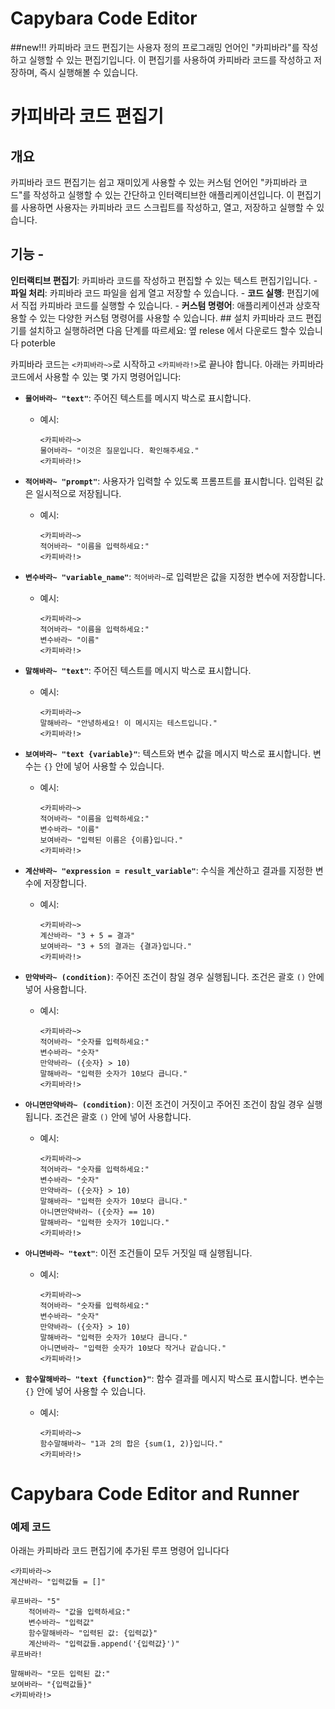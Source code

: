 # Capybara Code Editor
##new!!!
카피바라 코드 편집기는 사용자 정의 프로그래밍 언어인 "카피바라"를 작성하고 실행할 수 있는 편집기입니다. 이 편집기를 사용하여 카피바라 코드를 작성하고 저장하며, 즉시 실행해볼 수 있습니다.






# 카피바라 코드 편집기 
## 개요
카피바라 코드 편집기는 쉽고 재미있게 사용할 수 있는 커스텀 언어인 "카피바라 코드"를 작성하고 실행할 수 있는 간단하고 인터랙티브한 애플리케이션입니다. 이 편집기를 사용하면 사용자는 카피바라 코드 스크립트를 작성하고, 열고, 저장하고 실행할 수 있습니다.
## 기능 -
**인터랙티브 편집기**: 카피바라 코드를 작성하고 편집할 수 있는 텍스트 편집기입니다. - **파일 처리**: 카피바라 코드 파일을 쉽게 열고 저장할 수 있습니다. - **코드 실행**: 편집기에서 직접 카피바라 코드를 실행할 수 있습니다. - **커스텀 명령어**: 애플리케이션과 상호작용할 수 있는 다양한 커스텀 명령어를 사용할 수 있습니다. ## 설치 카피바라 코드 편집기를 설치하고 실행하려면 다음 단계를 따르세요:  옆 relese 에서 다운로드 할수 있습니다 poterble

카피바라 코드는 `<카피바라~>`로 시작하고 `<카피바라!>`로 끝나야 합니다. 아래는 카피바라 코드에서 사용할 수 있는 몇 가지 명령어입니다:

- **`물어바라~ "text"`**: 주어진 텍스트를 메시지 박스로 표시합니다.
  - 예시: 
    ```capybara
    <카피바라~>
    물어바라~ "이것은 질문입니다. 확인해주세요."
    <카피바라!>
    ```

- **`적어바라~ "prompt"`**: 사용자가 입력할 수 있도록 프롬프트를 표시합니다. 입력된 값은 일시적으로 저장됩니다.
  - 예시: 
    ```capybara
    <카피바라~>
    적어바라~ "이름을 입력하세요:"
    <카피바라!>
    ```

- **`변수바라~ "variable_name"`**: `적어바라~`로 입력받은 값을 지정한 변수에 저장합니다.
  - 예시: 
    ```capybara
    <카피바라~>
    적어바라~ "이름을 입력하세요:"
    변수바라~ "이름"
    <카피바라!>
    ```

- **`말해바라~ "text"`**: 주어진 텍스트를 메시지 박스로 표시합니다.
  - 예시: 
    ```capybara
    <카피바라~>
    말해바라~ "안녕하세요! 이 메시지는 테스트입니다."
    <카피바라!>
    ```

- **`보여바라~ "text {variable}"`**: 텍스트와 변수 값을 메시지 박스로 표시합니다. 변수는 `{}` 안에 넣어 사용할 수 있습니다.
  - 예시: 
    ```capybara
    <카피바라~>
    적어바라~ "이름을 입력하세요:"
    변수바라~ "이름"
    보여바라~ "입력된 이름은 {이름}입니다."
    <카피바라!>
    ```

- **`계산바라~ "expression = result_variable"`**: 수식을 계산하고 결과를 지정한 변수에 저장합니다.
  - 예시: 
    ```capybara
    <카피바라~>
    계산바라~ "3 + 5 = 결과"
    보여바라~ "3 + 5의 결과는 {결과}입니다."
    <카피바라!>
    ```

- **`만약바라~ (condition)`**: 주어진 조건이 참일 경우 실행됩니다. 조건은 괄호 `()` 안에 넣어 사용합니다.
  - 예시: 
    ```capybara
    <카피바라~>
    적어바라~ "숫자를 입력하세요:"
    변수바라~ "숫자"
    만약바라~ ({숫자} > 10)
    말해바라~ "입력한 숫자가 10보다 큽니다."
    <카피바라!>
    ```

- **`아니면만약바라~ (condition)`**: 이전 조건이 거짓이고 주어진 조건이 참일 경우 실행됩니다. 조건은 괄호 `()` 안에 넣어 사용합니다.
  - 예시: 
    ```capybara
    <카피바라~>
    적어바라~ "숫자를 입력하세요:"
    변수바라~ "숫자"
    만약바라~ ({숫자} > 10)
    말해바라~ "입력한 숫자가 10보다 큽니다."
    아니면만약바라~ ({숫자} == 10)
    말해바라~ "입력한 숫자가 10입니다."
    <카피바라!>
    ```

- **`아니면바라~ "text"`**: 이전 조건들이 모두 거짓일 때 실행됩니다.
  - 예시: 
    ```capybara
    <카피바라~>
    적어바라~ "숫자를 입력하세요:"
    변수바라~ "숫자"
    만약바라~ ({숫자} > 10)
    말해바라~ "입력한 숫자가 10보다 큽니다."
    아니면바라~ "입력한 숫자가 10보다 작거나 같습니다."
    <카피바라!>
    ```

- **`함수말해바라~ "text {function}"`**: 함수 결과를 메시지 박스로 표시합니다. 변수는 `{}` 안에 넣어 사용할 수 있습니다.
  - 예시: 
    ```capybara
    <카피바라~>
    함수말해바라~ "1과 2의 합은 {sum(1, 2)}입니다."
    <카피바라!>
    ```
# Capybara Code Editor and Runner


### 예제 코드
아래는 카피바라 코드 편집기에 추가된 루프 명령어 입니다다
```plaintext
<카피바라~>
계산바라~ "입력값들 = []"

루프바라~ "5"
    적어바라~ "값을 입력하세요:"
    변수바라~ "입력값"
    함수말해바라~ "입력된 값: {입력값}"
    계산바라~ "입력값들.append('{입력값}')"
루프바라!

말해바라~ "모든 입력된 값:"
보여바라~ "{입력값들}"
<카피바라!>

